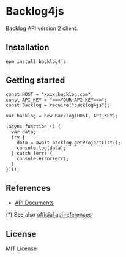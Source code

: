 # Backlog4js

Backlog API version 2 client.

## Installation

```
npm install backlog4js
```

## Getting started

```
const HOST = "xxxx.backlog.com";
const API_KEY = "===YOUR-API-KEY===";
const Backlog = require("backlog4js");

var backlog = new Backlog(HOST, API_KEY);

(async function () {
  var data;
  try {
    data = await backlog.getProjectList();
    console.log(data);
  } catch (err) {
    console.error(err);
  }
})();
```

## References

* [API Documents](https://github.com/garafu/backlog4js/blob/master/docs/api.md)

(*) See also [official api references](https://developer.nulab.com/docs/backlog/)

## License

MIT License
